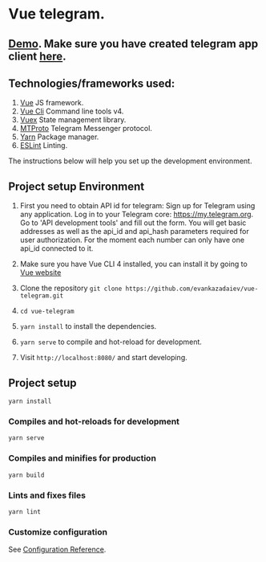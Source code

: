 # Vue telegram.

## [Demo](https://vuegram.herokuapp.com/login). Make sure you have created telegram app client [here](https://my.telegram.org/).

## Technologies/frameworks used:

1. [Vue](https://vuejs.org/) JS framework.
1. [Vue Cli](https://cli.vuejs.org/) Command line tools v4.
1. [Vuex](https://vuex.vuejs.org/) State management library.
1. [MTProto](https://github.com/zerobias/telegram-mtproto) Telegram Messenger protocol.
1. [Yarn](https://yarnpkg.com/en/) Package manager.
1. [ESLint]() Linting.

The instructions below will help you set up the development environment.

## Project setup Environment

1. First you need to obtain API id for telegram: Sign up for Telegram using any application.
Log in to your Telegram core: https://my.telegram.org.
Go to 'API development tools' and fill out the form.
You will get basic addresses as well as the api_id and api_hash parameters required for user authorization.
For the moment each number can only have one api_id connected to it.

1. Make sure you have Vue CLI 4 installed, you can install it by going to [Vue website](https://cli.vuejs.org/guide/installation.html)
1. Clone the repository `git clone https://github.com/evankazadaiev/vue-telegram.git`
1. `cd vue-telegram`
1. `yarn install` to install the dependencies.
1. `yarn serve` to compile and hot-reload for development.
1. Visit `http://localhost:8080/` and start developing.

## Project setup
```
yarn install
```

### Compiles and hot-reloads for development
```
yarn serve
```

### Compiles and minifies for production
```
yarn build
```

### Lints and fixes files
```
yarn lint
```

### Customize configuration
See [Configuration Reference](https://cli.vuejs.org/config/).
